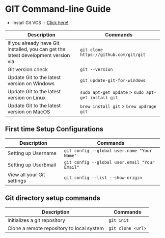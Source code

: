 # GIT Command-line Guide

- Install Git VCS :- [ Click here!](https://git-scm.com/downloads) 

| Description | Commands |
| ----------- | ----------- |
| If you already have Git installed, you can get the latest development version via | `git clone https://github.com/git/git` |
| Git version check | `git --version` |
| Update Git to the latest version on Windows | `git update-git-for-windows` |
| Update Git to the latest version on Linux | `sudo apt-get update` > `sudo apt-get install git` |
| Update Git to the latest version on MacOS | `brew install git` > `brew updrage git`|

## First time Setup Configurations

| Description | Commands |
| ----------- | ----------- |
| Setting up Username | `git config --global user.name "Your Name"` |
| Setting up UserEmail | `git config --global user.email "Your Email"` |
| View all your Git settings | `git config --list --show-origin` |

## Git directory setup commands

| Description | Commands |
| ----------- | ----------- |
| Initializes a git repository | `git init` |
| Clone a remote repository to local system | `git clone <url>` |
